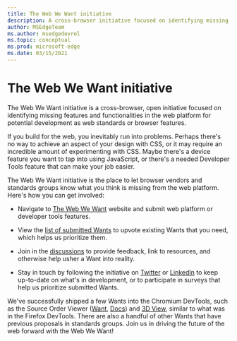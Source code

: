 ```yaml
---
title: The Web We Want initiative
description: A cross-browser initiative focused on identifying missing features and functionalities in the web platform for potential development as web standards or browser features.
author: MSEdgeTeam
ms.author: msedgedevrel
ms.topic: conceptual
ms.prod: microsoft-edge
ms.date: 03/15/2021
---
```

# The Web We Want initiative

The Web We Want initiative is a cross-browser, open initiative focused on identifying missing features and functionalities in the web platform for potential development as web standards or browser features.

If you build for the web, you inevitably run into problems. Perhaps there's no way to achieve an aspect of your design with CSS, or it may require an incredible amount of experimenting with CSS. Maybe there's a device feature you want to tap into using JavaScript, or there's a needed Developer Tools feature that can make your job easier.

The Web We Want initiative is the place to let browser vendors and standards groups know what you think is missing from the web platform. Here's how you can get involved:

*   Navigate to [The Web We Want](https://webwewant.fyi) website and submit web platform or developer tools features.

*   View the [list of submitted Wants](https://webwewant.fyi/wants) to upvote existing Wants that you need, which helps us prioritize them.

*   Join in the [discussions](https://github.com/WebWeWant/webwewant.fyi/discussions) to provide feedback, link to resources, and otherwise help usher a Want into reality.

*   Stay in touch by following the initiative on [Twitter](https://twitter.com/webwewantfyi) or [LinkedIn](https://www.linkedin.com/company/the-web-we-want) to keep up-to-date on what's in development, or to participate in surveys that help us prioritize submitted Wants.

We've successfully shipped a few Wants into the Chromium DevTools, such as the Source Order Viewer ([Want](https://webwewant.fyi/wants/64), [Docs](../devtools-guide-chromium/experimental-features/index.md#source-order-viewer)) and [3D View](../devtools-guide-chromium/3d-view/index.md), similar to what was in the Firefox DevTools. There are also a handful of other Wants that have previous proposals in standards groups. Join us in driving the future of the web forward with the Web We Want!
